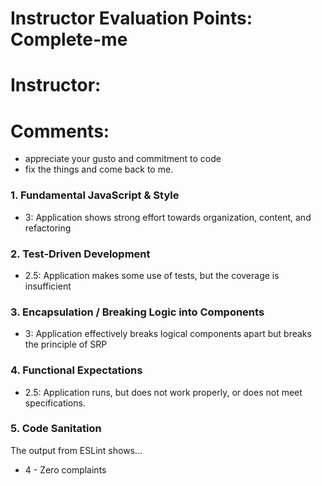 # Instructor Evaluation Points: Complete-me
# Instructor:
# Comments:
- appreciate your gusto and commitment to code
- fix the things and come back to me. 


### 1. Fundamental JavaScript & Style

* 3:  Application shows strong effort towards organization, content, and refactoring

### 2. Test-Driven Development

<!-- * 3: Application is well tested but does not balance isolation and integration tests, using only the data necessary to test the functionality -->
* 2.5: Application makes some use of tests, but the coverage is insufficient

### 3. Encapsulation / Breaking Logic into Components

* 3: Application effectively breaks logical components apart but breaks the principle of SRP

### 4. Functional Expectations

<!-- * 3: Application meets all requirements as laid out per the specification. -->
* 2.5: Application runs, but does not work properly, or does not meet specifications.
<!-- * 1: Application does not run, crashes on start. -->

### 5. Code Sanitation

The output from ESLint shows…

* 4 - Zero complaints
